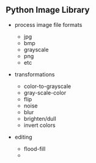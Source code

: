 ## Python Image Library
- process image file formats
    - jpg
    - bmp
    - grayscale
    - png
    - etc
- transformations
    - color-to-grayscale
    - gray-scale-color
    - flip
    - noise
    - blur
    - brighten/dull
    - invert colors

- editing
    - flood-fill
    - 